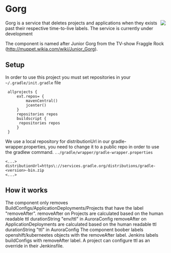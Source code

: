 # Gorg
<img align="right" src="https://vignette.wikia.nocookie.net/muppet/images/3/38/JuniorGorg.jpg/revision/latest/scale-to-width-down/280?cb=20101120230645">

Gorg is a service that deletes projects and applications when they exists past their respective time-to-live labels.
The service is currently under development

The component is named after Junior Gorg from the TV-show Fraggle Rock (http://muppet.wikia.com/wiki/Junior_Gorg).

 ## Setup
 
 In order to use this project you must set repositories in your `~/.gradle/init.gradle` file
 
     allprojects {
         ext.repos= {
             mavenCentral()
             jcenter()
         }
         repositories repos
         buildscript {
          repositories repos
         }
     }

We use a local repository for distributionUrl in our gradle-wrapper.properties, you need to change it to a public repo in order to use the gradlew command. `../gradle/wrapper/gradle-wrapper.properties`

    <...>
    distributionUrl=https\://services.gradle.org/distributions/gradle-<version>-bin.zip
    <...>

## How it works
 The component only removes BuildConfigs/ApplicationDeployments/Projects that have the label "removeAfter".
 removeAfter on Projects are calculated based on the human readable ttl durationString "env/ttl" in AuroraConfig
 removeAfter on ApplicationDeployments are calculated based on the human readable ttl durationString "ttl" in AuroraConfig
 The component boober labels openshift/kuberneetes objects with the removeAfter label.
 Jenkins labels buildConfigs with removeAfter label. A project can configure ttl as an override in their Jenkinsfile.  
